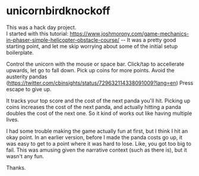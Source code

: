 # unicornbirdknockoff
This was a hack day project.  
I started with this tutorial: https://www.joshmorony.com/game-mechanics-in-phaser-simple-helicopter-obstacle-course/ -- It was a pretty good starting point, and let me skip worrying about some of the initial setup boilerplate.

Control the unicorn with the mouse or space bar.  Click/tap to accellerate upwards, let go to fall down.
Pick up coins for more points.
Avoid the austerity pandas (https://twitter.com/cbinsights/status/729632114338091009?lang=en)
Press escape to give up.

It tracks your top score and the cost of the next panda you'll hit.  Picking up coins increases the cost of the next panda, and actually hitting a panda doubles the cost of the next one. So it kind of works out like having multiple lives.

I had some trouble making the game actually fun at first, but I think I hit an okay point.  In an earlier version, before I made the panda costs go up, it was easy to get to a point where it was hard to lose.  Like, you got too big to fail.  This was amusing given the narrative context (such as there is), but it wasn't any fun.

Thanks.
